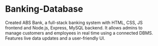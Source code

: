 # Banking-Database
Created ABS Bank, a full-stack banking system with HTML, CSS, JS frontend and Node.js, Express, MySQL backend. It allows admins to manage customers and employees in real time using a connected DBMS. Features live data updates and a user-friendly UI.
